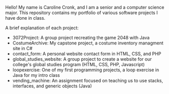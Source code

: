 Hello! My name is Caroline Cronk, and I am a senior and a computer science major. This repository contains my portfolio of various software projects I have done in class.

A brief explanation of each project:
  - 3072Project: A group project recreating the game 2048 with Java
  - CostumeArchive: My capstone project, a costume inventory managment site in C#
  - contact_form: A personal website contact form in HTML, CSS, and PHP
  - global_studies_website: A group project to create a website for our college's global studies program (HTML, CSS, PHP, Javascript)
  - loopexercise: One of my first programming projects, a loop exercise in Java for my intro class
  - vending_machine: An assignment focused on teaching us to use stacks, interfaces, and generic objects (Java)
